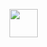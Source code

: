 <a href="https://wobble.town/visit/764"><img src="https://wobble.town/visit/764/wobble.gif" style="width:50px;"></a>
